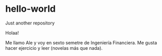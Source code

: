 # hello-world
Just another repository 

Holaa!

Me llamo Ale y voy en sexto semetre de Ingeniería Financiera. Me gusta hacer ejercicio y leer (novelas más que nada). 
